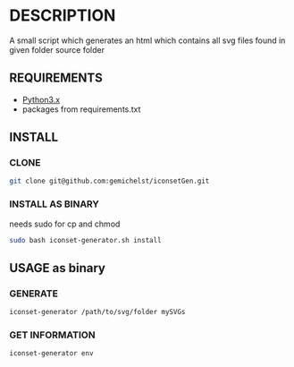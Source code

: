 # DESCRIPTION

A small script which generates an html which contains
all svg files found in given folder source folder

## REQUIREMENTS

- [Python3.x](https://www.python.org/downloads/)
- packages from requirements.txt

## INSTALL

### CLONE
```bash
git clone git@github.com:gemichelst/iconsetGen.git
```

### INSTALL AS BINARY
needs sudo for cp and chmod
```bash
sudo bash iconset-generator.sh install
```

## USAGE as binary

### GENERATE
```bash
iconset-generator /path/to/svg/folder mySVGs
```

### GET INFORMATION
```bash
iconset-generator env
```

